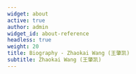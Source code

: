 ```yaml
---
widget: about
active: true
author: admin
widget_id: about-reference
headless: true
weight: 20
title: Biography - Zhaokai Wang (王肇凯)
subtitle: Zhaokai Wang (王肇凯)
---
```

